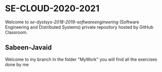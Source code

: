 # SE-CLOUD-2020-2021
Welcome to *se-dystsys-2018-2019-softwareengineering* (Software Engineering and Distributed Systems) private repository hosted by GitHub Classroom.

## Sabeen-Javaid
Welcome to my branch
In the folder "MyWork" you will find all the exercises done by me
